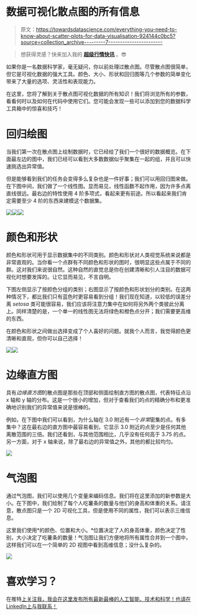 # 数据可视化散点图的所有信息

> 原文：<https://towardsdatascience.com/everything-you-need-to-know-about-scatter-plots-for-data-visualisation-924144c0bc5?source=collection_archive---------7----------------------->

> 想获得灵感？快来加入我的 [**超级行情快讯**](https://www.superquotes.co/?utm_source=mediumtech&utm_medium=web&utm_campaign=sharing) 。😎

如果你是一名数据科学家，毫无疑问，你以前处理过散点图。尽管散点图很简单，但它是可视化数据的强大工具。颜色、大小、形状和回归图等几个参数的简单变化带来了大量的选项、灵活性和表现能力。

在这里，您将了解到关于散点图可视化数据的所有知识！我们将浏览所有的参数，看看何时以及如何在代码中使用它们。您可能会发现一些可以添加到您的数据科学工具箱中的惊喜和技巧！

# 回归绘图

当我们第一次在散点图上绘制数据时，它已经给了我们一个很好的数据概览。在下面最左边的图中，我们已经可以看到大多数数据似乎聚集在一起的组，并且可以快速挑选出异常值。

但是能够看到我们的任务会变得多么复杂也是一件好事；我们可以用回归图来做。在下图中间，我们做了一个线性图。显而易见，线性函数不起作用，因为许多点离直线很远。最右边的特性使用 4 阶多项式，看起来更有前途。所以看起来我们肯定需要至少 4 阶的东西来建模这个数据集。

![](img/3c27ad68269ba8b1f2878140dbdf17ab.png)![](img/cd9f944d60e1f727a317a66440a87f8b.png)![](img/50734f554bd7872238ad842b32108466.png)

# 颜色和形状

颜色和形状可用于显示数据集中的不同类别。颜色和形状对人类视觉系统来说都是非常直观的。当你看一个点群有不同颜色和形状的图时，很明显这些点属于不同的群。这对我们来说很自然。这种自然的直觉总是你在创建清晰和引人注目的数据可视化时想要发挥的。让它显而易见，不言自明。

下图左侧显示了按颜色分组的类别；右图显示了按颜色和形状划分的类别。在这两种情况下，都比我们只有蓝色时更容易看到分组！我们现在知道，以较低的误差分离 *setosa* 类可能很容易，我们应该将注意力集中在如何将另外两个类彼此分离上。同样清楚的是，一个单一的线性图无法将绿色和橙色点分开；我们需要更高维的东西。

在颜色和形状之间做出选择变成了个人喜好的问题。就我个人而言，我觉得颜色更清晰和直观，但你可以自己选择！

![](img/f9f90d6094e5bb674337ea6c52069ccb.png)![](img/070f1b13264957abcb085282da968d2e.png)

# 边缘直方图

具有*边缘直方图*的散点图是那些在顶部和侧面绘制直方图的散点图，代表特征点沿 x 轴和 y 轴的分布。这是一个很小的增加，但对于查看我们的点的精确分布和更准确地识别我们的异常值来说是很棒的。

例如，在下图中我们可以看到，为什么轴在 3.0 附近有一个*非常*密集的点。有多集中？这在最右边的直方图中最容易看到，它显示 3.0 附近的点至少是任何其他离散范围的三倍。我们还看到，与其他范围相比，几乎没有任何高于 3.75 的点。另一方面，对于 x 轴来说，除了最右边的异常值之外，其他的都比较均匀。

![](img/6925b2e77da9a24532cedc2348e791e0.png)

# 气泡图

通过气泡图，我们可以使用几个变量来编码信息。我们将在这里添加的新参数是大小。在下图中，我们绘制了每个人吃薯条的数量与他们的身高和体重的关系。请注意，散点图只是一个 2D 可视化工具，但是使用不同的属性，我们可以表示三维信息。

这里我们使用*的颜色、位置和大小。*位置决定了人的身高体重，颜色决定了性别，大小决定了吃薯条的数量！气泡图让我们方便地将所有属性合并到一个图中，这样我们可以在一个简单的 2D 视图中看到高维信息；没什么复杂的。

![](img/25ef9e6bb0840c8c34e8159226f0deb8.png)

# 喜欢学习？

在推特[上关注我，我会在这里发布所有最新最棒的人工智能、技术和科学！也请在 LinkedIn](https://twitter.com/GeorgeSeif94)[上与我联系！](https://www.linkedin.com/in/georgeseif/)
